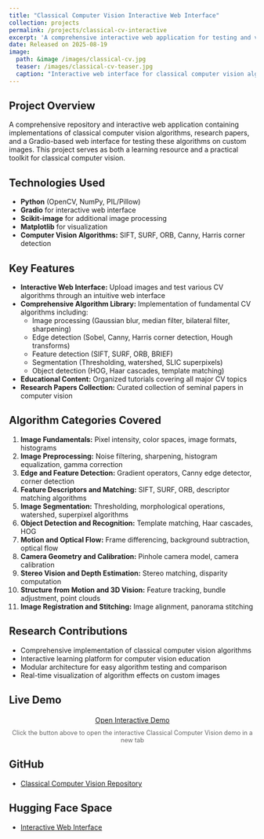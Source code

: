 ```yaml
---
title: "Classical Computer Vision Interactive Web Interface"
collection: projects
permalink: /projects/classical-cv-interactive
excerpt: 'A comprehensive interactive web application for testing and visualizing classical computer vision algorithms with real-time image processing capabilities.'
date: Released on 2025-08-19
image: 
  path: &image /images/classical-cv.jpg
  teaser: /images/classical-cv-teaser.jpg
  caption: "Interactive web interface for classical computer vision algorithms"
---
```


## Project Overview
A comprehensive repository and interactive web application containing implementations of classical computer vision algorithms, research papers, and a Gradio-based web interface for testing these algorithms on custom images. This project serves as both a learning resource and a practical toolkit for classical computer vision.

## Technologies Used
- **Python** (OpenCV, NumPy, PIL/Pillow)
- **Gradio** for interactive web interface
- **Scikit-image** for additional image processing
- **Matplotlib** for visualization
- **Computer Vision Algorithms:** SIFT, SURF, ORB, Canny, Harris corner detection

## Key Features
- **Interactive Web Interface:** Upload images and test various CV algorithms through an intuitive web interface
- **Comprehensive Algorithm Library:** Implementation of fundamental CV algorithms including:
  - Image processing (Gaussian blur, median filter, bilateral filter, sharpening)
  - Edge detection (Sobel, Canny, Harris corner detection, Hough transforms)
  - Feature detection (SIFT, SURF, ORB, BRIEF)
  - Segmentation (Thresholding, watershed, SLIC superpixels)
  - Object detection (HOG, Haar cascades, template matching)
- **Educational Content:** Organized tutorials covering all major CV topics
- **Research Papers Collection:** Curated collection of seminal papers in computer vision

## Algorithm Categories Covered
1. **Image Fundamentals:** Pixel intensity, color spaces, image formats, histograms
2. **Image Preprocessing:** Noise filtering, sharpening, histogram equalization, gamma correction
3. **Edge and Feature Detection:** Gradient operators, Canny edge detector, corner detection
4. **Feature Descriptors and Matching:** SIFT, SURF, ORB, descriptor matching algorithms
5. **Image Segmentation:** Thresholding, morphological operations, watershed, superpixel algorithms
6. **Object Detection and Recognition:** Template matching, Haar cascades, HOG
7. **Motion and Optical Flow:** Frame differencing, background subtraction, optical flow
8. **Camera Geometry and Calibration:** Pinhole camera model, camera calibration
9. **Stereo Vision and Depth Estimation:** Stereo matching, disparity computation
10. **Structure from Motion and 3D Vision:** Feature tracking, bundle adjustment, point clouds
11. **Image Registration and Stitching:** Image alignment, panorama stitching

## Research Contributions
- Comprehensive implementation of classical computer vision algorithms
- Interactive learning platform for computer vision education
- Modular architecture for easy algorithm testing and comparison
- Real-time visualization of algorithm effects on custom images

## Live Demo
<div style="margin: 20px 0; text-align: center;">
  <a href="https://huggingface.co/spaces/hxriharan/classical-cv" target="_blank" class="btn btn--primary">
    <i class="fas fa-external-link-alt"></i> Open Interactive Demo
  </a>
  <p style="margin-top: 10px; color: #666; font-size: 0.9em;">
    Click the button above to open the interactive Classical Computer Vision demo in a new tab
  </p>
</div>

## GitHub
- [Classical Computer Vision Repository](https://github.com/hxriharan/classical-cv)

## Hugging Face Space
- [Interactive Web Interface](https://huggingface.co/spaces/hxriharan/classical-cv) 